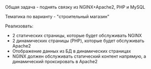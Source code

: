 Общая задача - поднять связку из NGINX+Apache2, PHP и MySQL

Тематика по варианту - "строительный магазин"

Реализовать:

- 2 статических страницы, которые будет обслуживать NGINX
- 2 динамических страницы (PHP), которые будет обслуживать Apache2
- Отображение данных из БД в динамических страницах
- NGINX должен обслуживать статический контент напрямую, а динамический проксировать в Apache2